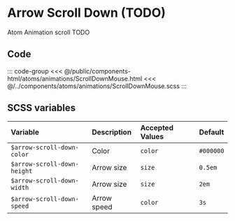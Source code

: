 # Arrow Scroll Down (TODO)
<Badge type="tip">Atom</Badge> <Badge type="info">Animation</Badge> <Badge type="info">scroll</Badge>
<Badge type="danger">TODO</Badge>

## Code

<div class="dev-section">
    <!--@include: ../../public/components-html/atoms/animations/ScrollDownMouse.html -->
</div>

::: code-group
<<< @/public/components-html/atoms/animations/ScrollDownMouse.html
<<< @/../components/atoms/animations/ScrollDownMouse.scss
:::


## SCSS variables

| Variable                    | Description    | Accepted Values | Default   |
|:----------------------------|:---------------|:----------------|:----------|
| `$arrow-scroll-down-color`  | Color          | `color`         | `#000000` |
| `$arrow-scroll-down-height` | Arrow size     | `size`          | `0.5em`   |
| `$arrow-scroll-down-width`  | Arrow size     | `size`          | `2em`     |
| `$arrow-scroll-down-speed`  | Arrow speed    | `color`         | `3s`      |


<style lang="scss">
@import "docs/theme.scss"

$scroll-down-mouse-color: $primary-color;

@import "components/atoms/animations/ScrollDownMouse.scss";
</style>
